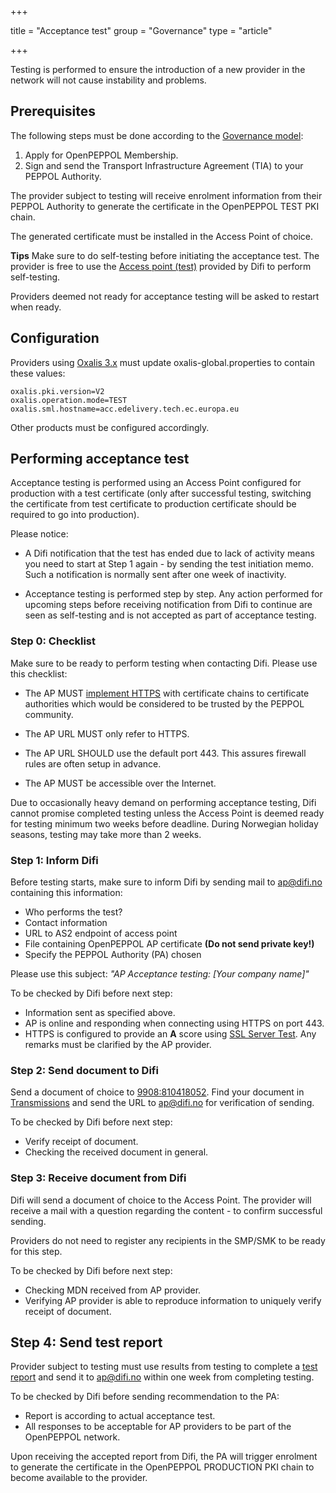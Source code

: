 +++

title = "Acceptance test"
group = "Governance"
type = "article"

+++

Testing is performed to ensure the introduction of a new provider in the network will not cause instability and problems.


## Prerequisites

The following steps must be done according to the [Governance model](/peppol/knowledge-base/governance-model/):

1. Apply for OpenPEPPOL Membership.
1. Sign and send the Transport Infrastructure Agreement (TIA) to your PEPPOL Authority.

The provider subject to testing will receive enrolment information from their PEPPOL Authority to generate the certificate in the OpenPEPPOL TEST PKI chain.

The generated certificate must be installed in the Access Point of choice.

**Tips** Make sure to do self-testing before initiating the acceptance test.  The provider is free to use the [Access point (test)](/peppol/tools/ap-test/) provided by Difi to perform self-testing.

Providers deemed not ready for acceptance testing will be asked to restart when ready.


## Configuration

Providers using [Oxalis 3.x](/peppol/tools/oxalis/) must update oxalis-global.properties to contain these values:

```
oxalis.pki.version=V2
oxalis.operation.mode=TEST
oxalis.sml.hostname=acc.edelivery.tech.ec.europa.eu
```

Other products must be configured accordingly.


## Performing acceptance test

Acceptance testing is performed using an Access Point configured for production with a test certificate (only after successful testing, switching the certificate from test certificate to production certificate should be required to go into production).

Please notice:

* A Difi notification that the test has ended due to lack of activity means you need to start at Step 1 again - by sending the test initiation memo. Such a notification is normally sent after one week of inactivity.

* Acceptance testing is performed step by step. Any action performed for upcoming steps before receiving notification from Difi to continue are seen as self-testing and is not accepted as part of acceptance testing.


### Step 0: Checklist

Make sure to be ready to perform testing when contacting Difi. Please use this checklist:

* The AP MUST [implement HTTPS](/peppol/knowledge-base/configuring-ssl/) with certificate chains to certificate authorities which would be considered to be trusted by the PEPPOL community.

* The AP URL MUST only refer to HTTPS.

* The AP URL SHOULD use the default port 443. This assures firewall rules are often setup in advance.

* The AP MUST be accessible over the Internet.

Due to occasionally heavy demand on performing acceptance testing, Difi cannot promise completed testing unless the Access Point is deemed ready for testing minimum two weeks before deadline. During Norwegian holiday seasons, testing may take more than 2 weeks.


### Step 1: Inform Difi

Before testing starts, make sure to inform Difi by sending mail to [ap@difi.no](mailto:ap@difi.no) containing this information:

* Who performs the test?
* Contact information
* URL to AS2 endpoint of access point
* File containing OpenPEPPOL AP certificate **(Do not send private key!)**
* Specify the PEPPOL Authority (PA) chosen

Please use this subject: *"AP Acceptance testing: [Your company name]"*

To be checked by Difi before next step:

* Information sent as specified above.
* AP is online and responding when connecting using HTTPS on port 443.
* HTTPS is configured to provide an **A** score using [SSL Server Test](https://www.ssllabs.com/ssltest/). Any remarks must be clarified by the AP provider.


### Step 2: Send document to Difi

Send a document of choice to [9908:810418052](https://test-vefa.difi.no/smp/9908/810418052). Find your document in [Transmissions](/peppol/tools/ap-test/) and send the URL to [ap@difi.no](mailto:ap@difi.no) for verification of sending.

To be checked by Difi before next step:

* Verify receipt of document.
* Checking the received document in general.


### Step 3: Receive document from Difi

Difi will send a document of choice to the Access Point.  The provider will receive a mail with a question regarding the content - to confirm successful sending.

Providers do not need to register any recipients in the SMP/SMK to be ready for this step.

To be checked by Difi before next step:

* Checking MDN received from AP provider.
* Verifying AP provider is able to reproduce information to uniquely verify receipt of document.


## Step 4: Send test report

Provider subject to testing must use results from testing to complete a [test report](/docs/peppol/aptest.xlsx) and send it to [ap@difi.no](mailto:ap@difi.no) within one week from completing testing.

To be checked by Difi before sending recommendation to the PA:

* Report is according to actual acceptance test.
* All responses to be acceptable for AP providers to be part of the OpenPEPPOL network.

Upon receiving the accepted report from Difi, the PA will trigger enrolment to generate the certificate in the OpenPEPPOL PRODUCTION PKI chain to become available to the provider.

